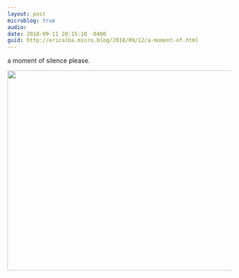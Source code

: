 ```yaml
---
layout: post
microblog: true
audio: 
date: 2018-09-11 20:15:10 -0400
guid: http://ericalba.micro.blog/2018/09/12/a-moment-of.html
---
```

a moment of silence please.

<img src="http://micro.ericalba.com/uploads/2018/004a456b8b.jpg" width="600" height="450" />
